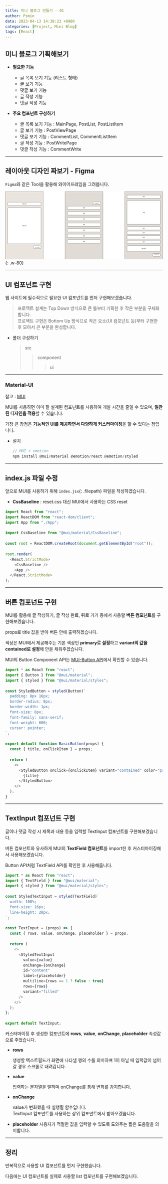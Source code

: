 ```yaml
---
title: 미니 블로그 만들기 - 01
author: Psmin
data: 2023-04-13 14:38:23 +0900
categories: [Project, Mini Blog]
tags: [React]
---
```


## 미니 블로그 기획해보기

- **필요한 기능**

  - 글 목록 보기 기능 (리스트 형태)
  - 글 보기 기능
  - 댓글 보기 기능
  - 글 작성 기능
  - 댓글 작성 기능

- **주요 컴포넌트 구성하기**

  - 글 목록 보기 기능 : MainPage, PostList, PostListItem
  - 글 보기 기능 : PostViewPage
  - 댓글 보기 기능 : CommentList, CommentListItem
  - 글 작성 기능 : PostWritePage
  - 댓글 작성 기능 : CommentWrite

---

## 레이아웃 디자인 짜보기 - Figma

`Figma`와 같은 Tool을 활용해 와이어프레임을 그려봅니다.

![mini-blog](/assets/img/mini-blog.png){: .w-80}

---

## UI 컴포넌트 구현

웹 사이트에 필수적으로 필요한 UI 컴포넌트를 먼저 구현해보겠습니다.

> 프로젝트 설계는 Top Down 방식으로 큰 틀부터 기획한 후 작은 부분을 구체화합니다.  
> 프로젝트 구현은 Bottom Up 방식으로 작은 요소(UI 컴포넌트 등)부터 구현한 후 모아서 큰 부분을 완성합니다.

- 폴더 구성하기

  > src
  >
  > > component
  > >
  > > > ui

---

### Material-UI

참고 : [MUI](https://psmin1994.github.io/posts/material-ui/)

MUI를 사용하면 이미 잘 설계된 컴포넌트를 사용하여 개발 시간을 줄일 수 있으며, **일관된 디자인을 적용**할 수 있습니다.

가장 큰 장점은 **기능적인 UI를 제공하면서 다양하게 커스터마이징**을 할 수 있다는 점입니다.

- 설치

  ```js
  // MUI + emotion
  npm install @mui/material @emotion/react @emotion/styled
  ```

---

## index.js 파일 수정

앞으로 MUI를 사용하기 위해 `index.jsx`{: .filepath} 파일을 작성하겠습니다.

- **CssBaseline** : reset.css 대신 MUI에서 사용하는 CSS reset

```js
import React from "react";
import ReactDOM from "react-dom/client";
import App from "./App";

import CssBaseline from "@mui/material/CssBaseline";

const root = ReactDOM.createRoot(document.getElementById("root"));

root.render(
  <React.StrictMode>
    <CssBaseline />
    <App />
  </React.StrictMode>
);
```

---

## 버튼 컴포넌트 구현

MUI를 활용해 글 작성하기, 글 작성 완료, 뒤로 가기 등에서 사용할 **버튼 컴포넌트**를 구현해보겠습니다.

props로 title 값을 받아 버튼 안에 출력하겠습니다.

색상은 MUI에서 제공해주는 기본 색상인 **primary로 설정**하고 **variant의 값을 contained로 설정**해 안을 채워주겠습니다.

MUI의 Button Component API는 [MUI-Button API](https://mui.com/material-ui/api/button/)에서 확인할 수 있습니다.

```js
import * as React from "react";
import { Button } from "@mui/material";
import { styled } from "@mui/material/styles";

const StyledButton = styled(Button)`
  padding: 8px 16px;
  border-radius: 8px;
  border-width: 1px;
  font-size: 8px;
  font-family: sans-serif;
  font-weight: 600;
  cursor: pointer;
`;

export default function BasicButton(props) {
  const { title, onClickItem } = props;

  return (
    <>
      <StyledButton onClick={onClickItem} variant="contained" color="primary">
        {title}
      </StyledButton>
    </>
  );
}
```

---

## TextInput 컴포넌트 구현

글이나 댓글 작성 시 제목과 내용 등을 입력할 TextInput 컴포넌트를 구현해보겠습니다.

버튼 컴포넌트와 유사하게 MUI의 **TextField 컴포넌트**를 import한 후 커스터마이징해서 사용해보곘습니다.

Button API처럼 TextField API를 확인한 후 사용해줍니다.

```js
import * as React from "react";
import { TextField } from "@mui/material";
import { styled } from "@mui/material/styles";

const StyledTextInput = styled(TextField)`
  width: 100%;
  font-size: 16px;
  line-height: 20px;
`;

const TextInput = (props) => {
  const { rows, value, onChange, placeholder } = props;

  return (
    <>
      <StyledTextInput
        value={value}
        onChange={onChange}
        id="content"
        label={placeholder}
        multiline={rows == 1 ? false : true}
        rows={rows}
        variant="filled"
      />
    </>
  );
};

export default TextInput;
```

커스터마이징 후 생성한 컴포넌트에 **rows**, **value**, **onChange**, **placeholder** 속성값으로 주었습니다.

- **rows**

  생성할 텍스트필드가 화면에 나타낼 행의 수를 의미하며 1이 아닐 때 입력값이 넘어갈 경우 스크롤로 내려갑니다.

- **value**

  입력하는 문자열을 말하며 onChange를 통해 변화를 감지합니다.

- **onChange**

  value가 변화했을 때 실행될 함수입니다.  
  TextInput 컴포넌트를 사용하는 상위 컴포넌트에서 받아오겠습니다.

- **placeholder**
  사용자가 적절한 값을 입력할 수 있도록 도와주는 짧은 도움말을 의미합니다.

---

## 정리

반복적으로 사용할 UI 컴포넌트를 먼저 구현했습니다.

다음에는 UI 컴포넌트를 실제로 사용할 list 컴포넌트를 구현해보곘습니다.
